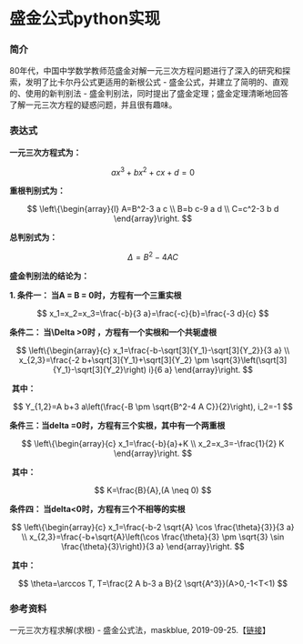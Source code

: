 # 盛金公式python实现

### 简介

80年代，中国中学数学教师范盛金对解一元三次方程问题进行了深入的研究和探索，发明了比卡尔丹公式更适用的新根公式 - 盛金公式，并建立了简明的、直观的、使用的新判别法 - 盛金判别法，同时提出了盛金定理；盛金定理清晰地回答了解一元三次方程的疑惑问题，并且很有趣味。

### 表达式

**一元三次方程式为：**

$$
a x^3+b x^2+c x+d=0
$$

**重根判别式为：**

$$
\left\{\begin{array}{l}
A=B^2-3 a c \\
B=b c-9 a d \\
C=c^2-3 b d
\end{array}\right.
$$

**总判别式为：**

$$
\Delta=B^2-4 A C
$$

**盛金判别法的结论为：**

**1. 条件一： 当A = B = 0时，方程有一个三重实根**

$$
x_1=x_2=x_3=\frac{-b}{3 a}=\frac{-c}{b}=\frac{-3 d}{c}
$$

**条件二： 当\Delta >0时 ，方程有一个实根和一个共轭虚根**

$$
\left\{\begin{array}{c}
x_1=\frac{-b-\sqrt[3]{Y_1}-\sqrt[3]{Y_2}}{3 a} \\
x_{2,3}=\frac{-2 b+\sqrt[3]{Y_1}+\sqrt[3]{Y_2} \pm \sqrt{3}\left(\sqrt[3]{Y_1}-\sqrt[3]{Y_2}\right) i}{6 a}
\end{array}\right.
$$

​	**其中：**

$$
Y_{1,2}=A b+3 a\left(\frac{-B \pm \sqrt{B^2-4 A C}}{2}\right), i_2=-1
$$

**条件三：当delta =0时，方程有三个实根，其中有一个两重根**

$$
\left\{\begin{array}{c}
x_1=\frac{-b}{a}+K \\
x_2=x_3=-\frac{1}{2} K
\end{array}\right.
$$

​	**其中：**

$$
K=\frac{B}{A},(A \neq 0)
$$

**条件四： 当delta<0时，方程有三个不相等的实根**

$$
\left\{\begin{array}{c}
x_1=\frac{-b-2 \sqrt{A} \cos \frac{\theta}{3}}{3 a} \\
x_{2,3}=\frac{-b+\sqrt{A}\left(\cos \frac{\theta}{3} \pm \sqrt{3} \sin \frac{\theta}{3}\right)}{3 a}
\end{array}\right.
$$

​	**其中：**

$$
\theta=\arccos T, T=\frac{2 A b-3 a B}{2 \sqrt{A^3}}(A>0,-1<T<1)
$$


### 参考资料

一元三次方程求解(求根) - 盛金公式法，maskblue, 2019-09-25.【[链接](https://blog.csdn.net/u012912039/article/details/101363323)】

